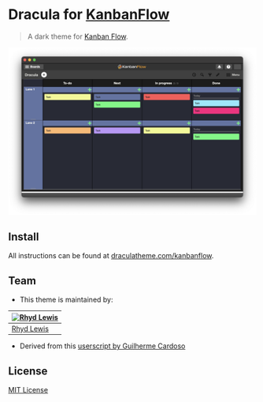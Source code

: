 # Dracula for [KanbanFlow](https://kanbanflow.com)

> A dark theme for [Kanban Flow](https://kanbanflow.com).

![Screenshot](./screenshot.png)

## Install

All instructions can be found at [draculatheme.com/kanbanflow](https://draculatheme.com/kanbanflow).

## Team

* This theme is maintained by:

| [![Rhyd Lewis](https://github.com/rhydlewis.png?size=100)](https://github.com/rhydlewis) |
| ---------------------------------------------------------------------------------------- |
| [Rhyd Lewis](https://github.com/rhydlewis)                                               |

* Derived from this [userscript by Guilherme Cardoso](https://userstyles.org/styles/179454/kanbanflow-simple-dark-mode)

## License

[MIT License](./LICENSE)
